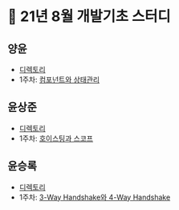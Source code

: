 # 🍫 21년 8월 개발기초 스터디

## 양윤

- [디렉토리](https://github.com/prgrms-web-devcourse/FE-August-study/tree/Week1/Yohan%5DStudy/%5B1%EA%B8%B0-B%5D%20%EC%96%91%EC%9C%A4_%201%EC%A3%BC%EC%B0%A8%20%EC%8A%A4%ED%84%B0%EB%94%94)
- 1주차: [컴포넌트와 상태관리](https://github.com/prgrms-web-devcourse/FE-August-study/blob/Week1/Yohan%5DStudy/%5B1%EA%B8%B0-B%5D%20%EC%96%91%EC%9C%A4_%201%EC%A3%BC%EC%B0%A8%20%EC%8A%A4%ED%84%B0%EB%94%94/%EC%BB%B4%ED%8F%AC%EB%84%8C%ED%8A%B8%EC%99%80%20%EC%83%81%ED%83%9C%EA%B4%80%EB%A6%AC.md)


## 윤상준

- [디렉토리](https://github.com/prgrms-web-devcourse/FE-August-study/tree/Week1/Yohan%5DStudy/%5B1%EA%B8%B0-B%5D%EC%9C%A4%EC%83%81%EC%A4%80_1%EC%A3%BC%EC%B0%A8%20%EC%8A%A4%ED%84%B0%EB%94%94)
- 1주차: [호이스팅과 스코프](<https://github.com/prgrms-web-devcourse/FE-August-study/blob/Week1/Yohan%5DStudy/%5B1%EA%B8%B0-B%5D%EC%9C%A4%EC%83%81%EC%A4%80_1%EC%A3%BC%EC%B0%A8%20%EC%8A%A4%ED%84%B0%EB%94%94/%ED%98%B8%EC%9D%B4%EC%8A%A4%ED%8C%85%20%EA%B3%BC%20%EC%8A%A4%EC%BD%94%ED%94%84%20%EC%8A%A4%ED%84%B0%EB%94%94(8-6).md>)


## 윤승록
- [디렉토리](./[1기-B]%20윤승록_1주차%20스터디)
- 1주차: [3-Way Handshake와 4-Way Handshake](./[1기-B]_윤승록_1주차_스터디/TCP-3wayhandshake-4way%20handshake.md)


